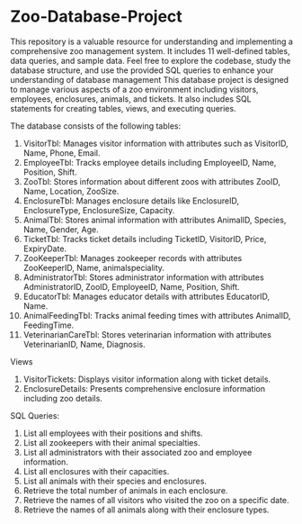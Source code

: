 # Zoo-Database-Project
This repository is a valuable resource for understanding and implementing a comprehensive zoo management system. It includes 11 well-defined tables, data queries, and sample data. Feel free to explore the codebase, study the database structure, and use the provided SQL queries to enhance your understanding of database management
This database project is designed to manage various aspects of a zoo environment including visitors, employees, enclosures, animals, and tickets. It also includes SQL statements for creating tables, views, and executing queries.

The database consists of the following tables:

1. VisitorTbl: Manages visitor information with attributes such as VisitorID, Name, Phone, Email.
2. EmployeeTbl: Tracks employee details including EmployeeID, Name, Position, Shift.
3. ZooTbl: Stores information about different zoos with attributes ZooID, Name, Location, ZooSize.
4. EnclosureTbl: Manages enclosure details like EnclosureID, EnclosureType, EnclosureSize, Capacity.
5. AnimalTbl: Stores animal information with attributes AnimalID, Species, Name, Gender, Age.
6. TicketTbl: Tracks ticket details including TicketID, VisitorID, Price, ExpiryDate.
7. ZooKeeperTbl: Manages zookeeper records with attributes ZooKeeperID, Name, animalspeciality.
8. AdministratorTbl: Stores administrator information with attributes AdministratorID, ZooID, EmployeeID, Name, Position, Shift.
9. EducatorTbl: Manages educator details with attributes EducatorID, Name.
10. AnimalFeedingTbl: Tracks animal feeding times with attributes AnimalID, FeedingTime.
11. VeterinarianCareTbl: Stores veterinarian information with attributes VeterinarianID, Name, Diagnosis.

Views
1. VisitorTickets: Displays visitor information along with ticket details.
2. EnclosureDetails: Presents comprehensive enclosure information including zoo details.

SQL Queries:

1. List all employees with their positions and shifts.
2. List all zookeepers with their animal specialties.
3. List all administrators with their associated zoo and employee information.
4. List all enclosures with their capacities.
5. List all animals with their species and enclosures.
6. Retrieve the total number of animals in each enclosure.
7. Retrieve the names of all visitors who visited the zoo on a specific date.
8. Retrieve the names of all animals along with their enclosure types.